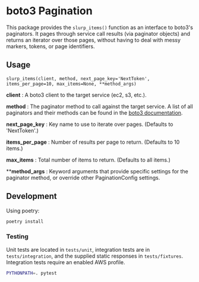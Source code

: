 # boto3 Pagination

This package provides the `slurp_items()` function as an interface to boto3's paginators.
It pages through service call results (via paginator objects) and returns an iterator over those pages, without having to deal with messy markers, tokens, or page identifiers.

## Usage

`slurp_items(client, method, next_page_key='NextToken', items_per_page=10, max_items=None, **method_args)`

**client** : A boto3 client to the target service (ec2, s3, etc.).

**method** : The paginator method to call against the target service.  A list of all paginators and their methods can be found in the [boto3 documentation](https://boto3.amazonaws.com/v1/documentation/api/latest/reference/services/index.html).

**next\_page\_key** : Key name to use to iterate over pages. (Defaults to 'NextToken'.)

**items\_per\_page** : Number of results per page to return. (Defaults to 10 items.)

**max_items** : Total number of items to return.  (Defaults to all items.)

*\***method_args** : Keyword arguments that provide specific settings for the paginator method, or override other PaginationConfig settings.

## Development

Using poetry:

```bash
poetry install
```

### Testing

Unit tests are located in `tests/unit`, integration tests are in `tests/integration`, and the supplied static responses in `tests/fixtures`.  Integration tests require an enabled AWS profile.

```bash
PYTHONPATH=. pytest
```
